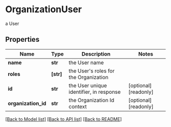 # OrganizationUser

a User

## Properties
Name | Type | Description | Notes
------------ | ------------- | ------------- | -------------
**name** | **str** | the User name | 
**roles** | **[str]** | the User&#39;s roles for the Organization | 
**id** | **str** | the User unique identifier, in response | [optional] [readonly] 
**organization_id** | **str** | the Organization Id context | [optional] [readonly] 

[[Back to Model list]](../README.md#documentation-for-models) [[Back to API list]](../README.md#documentation-for-api-endpoints) [[Back to README]](../README.md)


